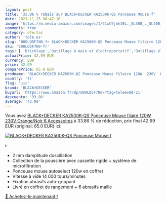 ```yaml
---
layout: post
title: '33.86 % rabais sur BLACK+DECKER KA2500K-QS Ponceuse Mouse f'
date: 2021-11-25 08:47:16
image: 'https://m.media-amazon.com/images/I/51xC9jnk1EL._SL500_._SL400_.jpg'
comments: true
category: ofertas
author: 'tole.es'
slug: 'B00LO5F7N0-fr BLACK+DECKER KA2500K-QS Ponceuse Mouse filaire 120W 230V...'
sku: 'B00LO5F7N0-fr'
tags: [ 'Bricolage','Outillage à main et électroportatif','Outillage électroportatif','Ponceuses de détail','Ponceuses électriques','black+decker', ]
actualPrice: 42.99 EUR
currency: EUR
price: 42.99
comparePrice: 65.0 EUR
prodname: 'BLACK+DECKER KA2500K-QS Ponceuse Mouse filaire 120W  230V  Orange/Noir  6 Accessoires'
country: 'fr'
flag: '🇫🇷'
brand: 'BLACK+DECKER'
buyurl: 'https://www.amazon.fr/dp/B00LO5F7N0/?tag=tolees0d-21'
descuento: '33.86'
average: '42.99'
---
```


Vous avez [BLACK+DECKER KA2500K-QS Ponceuse Mouse filaire 120W  230V  Orange/Noir  6 Accessoires](https://www.amazon.fr/dp/B00LO5F7N0/?tag=tolees0d-21)  à  33.86 % de réduction, prix final  42.99 EUR (original: 65.0 EUR) ici:

[![BLACK+DECKER KA2500K-QS Ponceuse Mouse f](https://m.media-amazon.com/images/I/51xC9jnk1EL._SL500_._SL400_.jpg)](https://www.amazon.fr/dp/B00LO5F7N0/?tag=tolees0d-21)

ℹ️:

- 2 mm damplitude doscillation
- Collection de la poussière avec cassette rigide + système de microfiltration
- Ponceuse mouse autoselect 120w en coffret
- Vitesse à vide 14 000 tours/minutes
- Fixation abrasifs auto-grippant
- Livré en coffret de rangement + 6 abrasifs maille

[🛒 Achetez-le maintenant!!](https://www.amazon.fr/dp/B00LO5F7N0/?tag=tolees0d-21)
